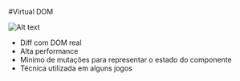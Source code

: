 #Virtual DOM

![Alt text](http://localhost:8080/set-state-render.png)

- Diff com DOM real
- Alta performance
- Minimo de mutações para representar o estado do componente
- Técnica utilizada em alguns jogos